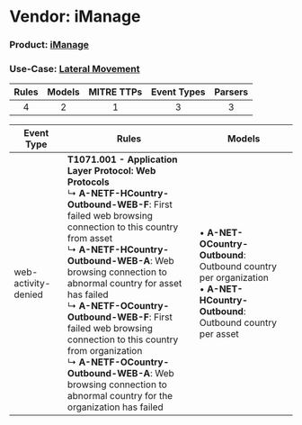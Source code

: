 Vendor: iManage
===============
### Product: [iManage](../ds_imanage_imanage.md)
### Use-Case: [Lateral Movement](../../../../UseCases/uc_lateral_movement.md)

| Rules | Models | MITRE TTPs | Event Types | Parsers |
|:-----:|:------:|:----------:|:-----------:|:-------:|
|   4   |   2    |     1      |      3      |    3    |

| Event Type          | Rules                                                                                                                                                                                                                                                                                                                                                                                                                                                                                                                                | Models                                                                                                                                |
| ------------------- | ------------------------------------------------------------------------------------------------------------------------------------------------------------------------------------------------------------------------------------------------------------------------------------------------------------------------------------------------------------------------------------------------------------------------------------------------------------------------------------------------------------------------------------ | ------------------------------------------------------------------------------------------------------------------------------------- |
| web-activity-denied | <b>T1071.001 - Application Layer Protocol: Web Protocols</b><br> ↳ <b>A-NETF-HCountry-Outbound-WEB-F</b>: First failed web browsing connection to this country from asset<br> ↳ <b>A-NETF-HCountry-Outbound-WEB-A</b>: Web browsing connection to abnormal country for asset has failed<br> ↳ <b>A-NETF-OCountry-Outbound-WEB-F</b>: First failed web browsing connection to this country from organization<br> ↳ <b>A-NETF-OCountry-Outbound-WEB-A</b>: Web browsing connection to abnormal country for the organization has failed |  • <b>A-NET-OCountry-Outbound</b>: Outbound country per organization<br> • <b>A-NET-HCountry-Outbound</b>: Outbound country per asset |